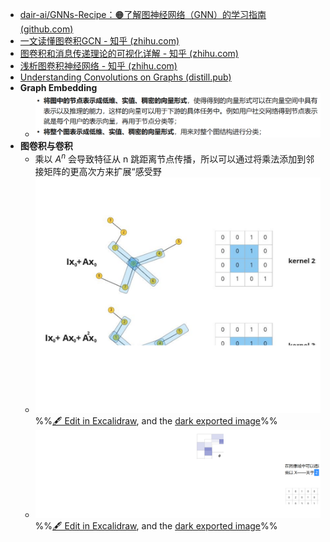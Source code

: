 - [dair-ai/GNNs-Recipe：🟠了解图神经网络（GNN）的学习指南 (github.com)](https://github.com/dair-ai/GNNs-Recipe)
- [一文读懂图卷积GCN - 知乎 (zhihu.com)](https://zhuanlan.zhihu.com/p/89503068)
- [图卷积和消息传递理论的可视化详解 - 知乎 (zhihu.com)](https://zhuanlan.zhihu.com/p/462642687)
- [浅析图卷积神经网络 - 知乎 (zhihu.com)](https://zhuanlan.zhihu.com/p/37091549)
- [Understanding Convolutions on Graphs (distill.pub)](https://distill.pub/2021/understanding-gnns/?continueFlag=8eef312d0acc7809a18878124b7cff86)
- **Graph Embedding**
	- ![](attachments/Pasted%20image%2020230105170905.png)
- **图卷积与卷积**
	- 乘以 $A^n$ 会导致特征从 n 跳距离节点传播，所以可以通过将乘法添加到邻接矩阵的更高次方来扩展“感受野
	- ![](attachments/%E5%9B%BE%E5%8D%B7%E7%A7%AFGCN%202023-01-05%2017.16.14.excalidraw.svg)%%[🖋 Edit in Excalidraw](attachments/%E5%9B%BE%E5%8D%B7%E7%A7%AFGCN%202023-01-05%2017.16.14.excalidraw.md), and the [dark exported image](attachments/%E5%9B%BE%E5%8D%B7%E7%A7%AFGCN%202023-01-05%2017.16.14.excalidraw.dark.svg)%%
	- ![](attachments/%E5%9B%BE%E5%8D%B7%E7%A7%AFGCN%202023-01-05%2017.10.00.excalidraw.svg)%%[🖋 Edit in Excalidraw](attachments/%E5%9B%BE%E5%8D%B7%E7%A7%AFGCN%202023-01-05%2017.10.00.excalidraw.md), and the [dark exported image](attachments/%E5%9B%BE%E5%8D%B7%E7%A7%AFGCN%202023-01-05%2017.10.00.excalidraw.dark.svg)%%